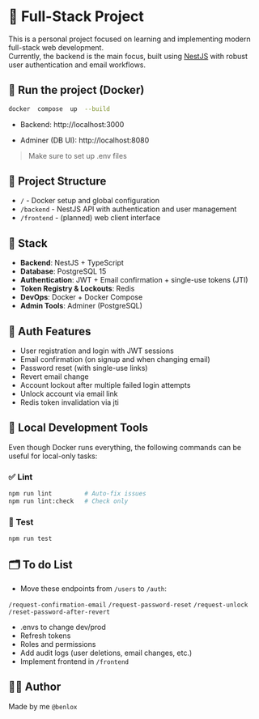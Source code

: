 # 🚀 Full-Stack Project

This is a personal project focused on learning and implementing modern full-stack web development.  
Currently, the backend is the main focus, built using [NestJS](https://nestjs.com) with robust user authentication and email workflows.

## 🐳 Run the project (Docker)

```bash
docker  compose  up  --build
```

- Backend: http://localhost:3000

- Adminer (DB UI): http://localhost:8080

> Make sure to set up .env files

## 📁 Project Structure

- `/` - Docker setup and global configuration
- `/backend` - NestJS API with authentication and user management
- `/frontend` - (planned) web client interface

## 📌 Stack

- **Backend**: NestJS + TypeScript
- **Database**: PostgreSQL 15
- **Authentication**: JWT + Email confirmation + single-use tokens (JTI)
- **Token Registry & Lockouts**: Redis
- **DevOps**: Docker + Docker Compose
- **Admin Tools**: Adminer (PostgreSQL)

## 🔑 Auth Features

- User registration and login with JWT sessions
- Email confirmation (on signup and when changing email)
- Password reset (with single-use links)
- Revert email change
- Account lockout after multiple failed login attempts
- Unlock account via email link
- Redis token invalidation via jti

## 🧪 Local Development Tools

Even though Docker runs everything, the following commands can be useful for local-only tasks:

### ✅ Lint

```bash
npm run lint         # Auto-fix issues
npm run lint:check   # Check only
```

### 🧪 Test

```bash
npm run test
```

## 🗂️ To do List

- Move these endpoints from `/users` to `/auth`:

`/request-confirmation-email`
`/request-password-reset`
`/request-unlock`
`/reset-password-after-revert`

- .envs to change dev/prod
- Refresh tokens
- Roles and permissions
- Add audit logs (user deletions, email changes, etc.)
- Implement frontend in `/frontend`

## 🙋‍♂️ Author

Made by me `@benlox`
